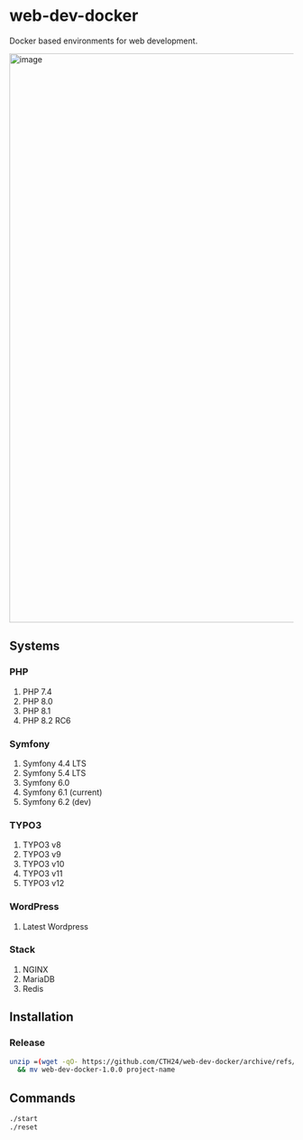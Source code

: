 # web-dev-docker

Docker based environments for web development.

<img width="1008" alt="image" src="https://user-images.githubusercontent.com/1764695/202742960-8af46935-a4ae-4c1b-b833-d5ffb63d101c.png">


## Systems

### PHP

1. PHP 7.4
2. PHP 8.0
3. PHP 8.1
4. PHP 8.2 RC6

### Symfony

1. Symfony 4.4 LTS
2. Symfony 5.4 LTS
3. Symfony 6.0
4. Symfony 6.1 (current)
5. Symfony 6.2 (dev)

### TYPO3

1. TYPO3 v8
2. TYPO3 v9
3. TYPO3 v10
4. TYPO3 v11
5. TYPO3 v12

### WordPress

1. Latest Wordpress

### Stack

1. NGINX
2. MariaDB
3. Redis

## Installation

### Release

```bash
unzip =(wget -qO- https://github.com/CTH24/web-dev-docker/archive/refs/tags/v1.0.0.zip) \
  && mv web-dev-docker-1.0.0 project-name
```

## Commands

```bash
./start
./reset
```
